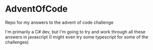# AdventOfCode
Repo for my answers to the advent of code challenge

I'm primarily a C# dev, but I'm going to try and work through all these answers in javascript (I might even try some typescript for some of the challenges)
